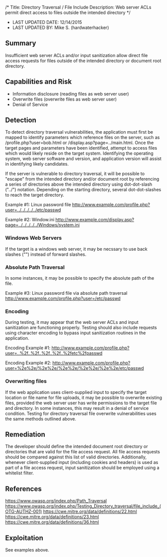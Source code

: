 /*
Title: Directory Traversal / File Include
Description: Web server ACLs permit direct access to files outside the intended directory
*/

- LAST UPDATED DATE: 12/14/2015
- LAST UPDATED BY: Mike S. (hardwaterhacker) 

## Summary

Insufficient web server ACLs and/or input sanitization allow direct file access requests for files outside of the
intended directory or document root directory.

## Capabilities and Risk

- Information disclosure (reading files as web server user)
- Overwrite files (overwrite files as web server user)
- Denial of Service

## Detection

To detect directory traversal vulnerabilities, the application must first be mapped to identify parameters which
reference files on the server, such as /profile.php?user=bob.html or /display.asp?page=../main.html.  Once the target
pages and parameters have been identified, attempt to access files which would likely reside on the target system.
Identifying the operating system, web server software and version, and application version will assist in identifying
likely candidates.

If the server is vulnerable to directory traversal, it will be possible to "escape" from the
intended directory and/or document root by referencing a series of directories above the intended directory using
dot-dot-slash ("../") notation.  Depending on the starting directory, several dot-dot-slashes to reach the target
directory.

Example #1: Linux password file
http://www.example.com/profile.php?user=../../../../../etc/passwd

Example #2: Window.ini
http://www.example.com/display.asp?page=../../../../../Windows/system.ini

### Windows Web Servers

If the target is a windows web server, it may be necssary to use back slashes ("\") instead of forward slashes.

### Absolute Path Traversal

In some instances, it may be possible to specify the absolute path of the file.

Example #3: Linux password file via absolute path traversal
http://www.example.com/profile.php?user=/etc/passwd

### Encoding

During testing, it may appear that the web server ACLs and input sanitization are functioning properly.  Testing should
also include requests using character encoding to bypass input sanitization routines in the application.

Encoding Example #1:
http://www.example.com/profile.php?user=..%2f..%2f..%2f..%2f..%2fetc%2fpasswd

Encoding Example #2:
http://www.example.com/profile.php?user=%2e%2e/%2e%2e/%2e%2e/%2e%2e/%2e%2e/etc/passwd

### Overwriting files

If the web application uses client-supplied input to specify the target location or file name for file uploads, it may
be possible to overwrite existing files, provided the web server user has write permissions to the target file and
directory.  In some instances, this may result in a denial of service condition.  Testing for directory traversal file
overwrite vulnerabilities uses the same methods outlined above.

## Remediation

The developer should define the intended document root directory or directories that are valid for the file access
request.  All file access requests should be compared against this list of valid directories.  Additionally, whenever
client-supplied input (including cookies and headers) is used as part of a file access request, input sanitization
should be employed using a whitelist filter.

## References

https://www.owasp.org/index.php/Path_Traversal
https://www.owasp.org/index.php/Testing_Directory_traversal/file_include_(OTG-AUTHZ-001)
https://cwe.mitre.org/data/definitions/22.html
https://cwe.mitre.org/data/definitions/23.html
https://cwe.mitre.org/data/definitions/36.html

## Exploitation

See examples above.
```
```
